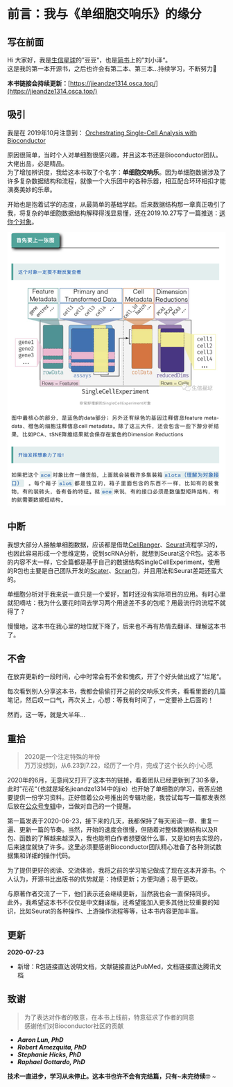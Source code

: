 # 前言：我与《单细胞交响乐》的缘分

## 写在前面

Hi 大家好，我是[生信星球](https://jieandze1314-1255603621.cos.ap-guangzhou.myqcloud.com/blog/2020-05-09-035101.png)的”豆豆“，也是[简书](https://www.jianshu.com/u/d7b77c171c15)上的”刘小泽“。  
这是我的第一本开源书，之后也许会有第二本、第三本...持续学习，不断努力🤠 

**本书链接会持续更新：**[https://jieandze1314.osca.top/](https://jieandze1314.osca.top/)

## 吸引

我是在 2019年10月注意到： [Orchestrating Single-Cell Analysis with Bioconductor](https://osca.bioconductor.org/)

原因很简单，当时个人对单细胞很感兴趣，并且这本书还是Bioconductor团队。大佬出品，必是精品。  
为了增加辨识度，我给这本书取了个名字：**单细胞交响乐**。因为单细胞数据涉及了许多复杂数据结构和流程，就像一个大乐团中的各种乐器，相互配合环环相扣才能演奏美妙的乐章。

开始也是抱着试学的态度，从最简单的基础学起。后来数据结构那一章真正吸引了我，将复杂的单细胞数据结构解释得浅显易懂，还在2019.10.27写了一篇推送：[送你个对象](https://mp.weixin.qq.com/s/-zvslOg39KGodaxJcQJYaQ)。

![](.gitbook/assets/image%20%281%29.png)

## 中断

我想大部分人接触单细胞数据，应该都是借助[CellRanger](https://support.10xgenomics.com/single-cell-gene-expression/software/pipelines/latest/what-is-cell-ranger)、[Seurat](https://satijalab.org/seurat/)流程学习的，也因此容易形成一个思维定势，说到scRNA分析，就想到Seurat这个R包。这本书的内容不太一样，它全篇都是基于自己的数据结构SingleCellExperiment，使用的R包也主要是自己团队开发的[Scater](http://bioconductor.org/packages/release/bioc/vignettes/scater/inst/doc/overview.html)、[Scran](https://bioconductor.org/packages/release/bioc/vignettes/scran/inst/doc/scran.html)包，并且用法和Seurat差距还蛮大的。

单细胞分析对于我来说一直只是一个爱好，暂时还没有实际项目的应用。有时心里就犯嘀咕：我为什么要花时间去学习两个用途差不多的包呢？用最流行的流程不就得了？

慢慢地，这本书在我心里的地位就下降了，后来也不再有热情去翻译、理解这本书了。

## 不舍

在放弃更新的一段时间，心中时常会有不舍和愧疚，开了个好头做出成了”烂尾“。

每次看到别人分享这本书，我都会偷偷打开之前的交响乐文件夹，看看里面的几篇笔记，然后叹一口气，再次关上，心想：等我有时间了，一定要补上后面的！

然而，这一等，就是大半年...

## 重拾

> 2020是一个注定特殊的年份  
> 万万没想到，从6.23到7.22，经历了一个月，完成了这个长久的小心愿

2020年的6月，无意间又打开了这本书的链接，看着团队已经更新到了30多章，此时”花花“（也就是域名jieandze1314中的jie）也开始了单细胞的学习，我答应她要提供一份学习资料。正好借着公众号推出的专辑功能，我尝试每写一篇都发表然后放在[公众号专辑](https://mp.weixin.qq.com/mp/appmsgalbum?action=getalbum&__biz=MzU4NjU4ODQ2MQ==&scene=1&album_id=1402375646780817409#wechat_redirect)中，当做对自己的一个提醒。

第一篇发表于2020-06-23，接下来的几天，我都保持了每天阅读一章、重复一遍、更新一篇的节奏。当然，开始的速度会很慢，但随着对整体数据结构以及R包、函数的了解越来越深入，我也能明白作者想要做什么事，又是如何去实现的，后来速度就快了许多。这里必须要感谢Bioconductor团队精心准备了各种测试数据集和详细的操作代码。

为了提供更好的阅读、交流体验，我将之前的学习笔记做成了现在这本开源书。个人认为，开源书比出版书的优势就是：持续更新；方便沟通；易于更改。

与原著作者交流了一下，他们表示还会继续更新，当然我也会一直保持同步。  
此外，我希望这本书不仅仅是中文翻译版，还希望能加入更多其他比较重要的知识，比如Seurat的各种操作、上游操作流程等等，让本书内容更加丰富。

## 更新

**2020-07-23**

* 新增：R包链接直达说明文档，文献链接直达PubMed，文档链接直达腾讯文档

## 致谢

> 为了表达对作者的敬意，在本书上线前，特意征求了作者的同意  
> 感谢他们对Bioconductor社区的贡献

* _**Aaron Lun, PhD**_
* _**Robert Amezquita, PhD**_
* _**Stephanie Hicks, PhD**_
* _**Raphael Gottardo, PhD**_

**技术一直进步，学习从未停止。这本书也许不会有完结篇，只有~未完待续**🤓 ~


